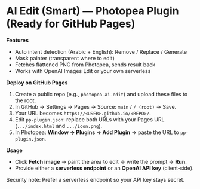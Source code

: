 # AI Edit (Smart) — Photopea Plugin (Ready for GitHub Pages)

**Features**
- Auto intent detection (Arabic + English): Remove / Replace / Generate
- Mask painter (transparent where to edit)
- Fetches flattened PNG from Photopea, sends result back
- Works with OpenAI Images Edit or your own serverless

**Deploy on GitHub Pages**
1) Create a public repo (e.g., `photopea-ai-edit`) and upload these files to the root.  
2) In GitHub → Settings → Pages → Source: `main` / `/ (root)` → Save.  
3) Your URL becomes `https://<USER>.github.io/<REPO>/`.  
4) Edit `pp-plugin.json`: replace both URLs with your Pages URL (`.../index.html` and `.../icon.png`).  
5) In Photopea: **Window → Plugins → Add Plugin** → paste the URL to `pp-plugin.json`.

**Usage**
- Click **Fetch image** → paint the area to edit → write the prompt → **Run**.  
- Provide either a **serverless endpoint** or an **OpenAI API key** (client-side).

Security note: Prefer a serverless endpoint so your API key stays secret.